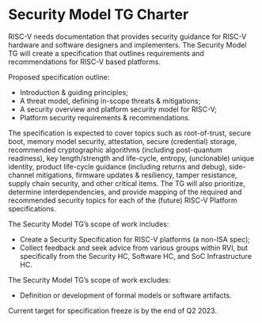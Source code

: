 # Security Model TG Charter

RISC-V needs documentation that provides security guidance for RISC-V hardware and software designers and implementers. The Security Model TG will create a specification that outlines requirements and recommendations for RISC-V based platforms. 

Proposed specification outline:
- Introduction & guiding principles; 
- A threat model, defining in-scope threats & mitigations; 
- A security overview and platform security model for RISC-V;
- Platform security requirements & recommendations.

The specification is expected to cover topics such as root-of-trust, secure boot, memory model security, attestation, secure (credential) storage, recommended cryptographic algorithms (including post-quantum readiness), key length/strength and life-cycle, entropy, (unclonable) unique identity, product life-cycle guidance (including returns and debug), side-channel mitigations, firmware updates & resiliency, tamper resistance, supply chain security, and other critical items. The TG will also prioritize, determine interdependencies, and provide mapping of the required and recommended security topics for each of the (future) RISC-V Platform specifications.
 
The Security Model TG’s scope of work includes: 
- Create a Security Specification for RISC-V platforms (a non-ISA spec); 
- Collect feedback and seek advice from various groups within RVI, but specifically from the Security HC, Software HC, and SoC Infrastructure HC.

The Security Model TG’s scope of work excludes: 
- Definition or development of formal models or software artifacts. 

Current target for specification freeze is by the end of Q2 2023.

